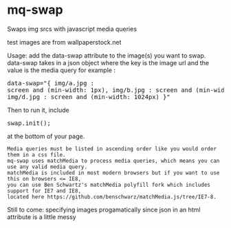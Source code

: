 mq-swap
=======

Swaps img srcs with javascript media queries

test images are from wallpaperstock.net

Usage:
	add the data-swap attribute to the image(s) you want to swap.  
	data-swap takes in a json object where the key is the image url and the value is the media query
	for example :
	<pre>data-swap="{
			img/a.jpg : screen and (min-width: 1px),
			img/b.jpg : screen and (min-width: 768px),
			img/d.jpg : screen and (min-width: 1024px)
		}"</pre>
	Then to run it, include <pre>swap.init();</pre> at the bottom of your page.

	Media queries must be listed in ascending order like you would order them in a css file.
	mq-swap uses matchMedia to process media queries, which means you can use any valid media query.
	matchMedia is included in most modern browsers but if you want to use this on browsers <= IE8, 
	you can use Ben Schwartz's matchMedia polyfill fork which includes support for IE7 and IE8, 
	located here https://github.com/benschwarz/matchMedia.js/tree/IE7-8. 

Still to come:
	specifying images progamatically since json in an html attribute is a little messy

